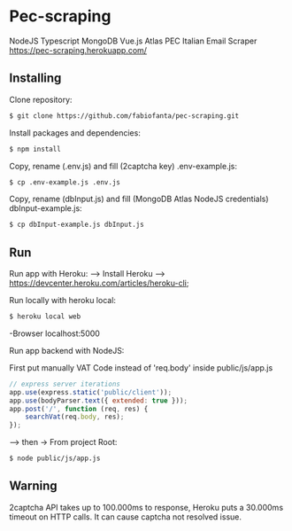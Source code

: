 # Pec-scraping

NodeJS Typescript MongoDB Vue.js Atlas PEC Italian Email Scraper
https://pec-scraping.herokuapp.com/

## Installing

Clone repository:

```bash
$ git clone https://github.com/fabiofanta/pec-scraping.git
```
Install packages and dependencies:

```bash
$ npm install
```

Copy, rename (.env.js) and fill (2captcha key) .env-example.js:

```bash
$ cp .env-example.js .env.js
```

Copy, rename (dbInput.js) and fill (MongoDB Atlas NodeJS credentials) dbInput-example.js:

```bash
$ cp dbInput-example.js dbInput.js
```

## Run

Run app with Heroku:
--> Install Heroku --> https://devcenter.heroku.com/articles/heroku-cli;

Run locally with heroku local:

```bash
$ heroku local web
```
-Browser localhost:5000

Run app backend with NodeJS:

First put manually VAT Code instead of 'req.body' inside public/js/app.js

```js
// express server iterations
app.use(express.static('public/client'));
app.use(bodyParser.text({ extended: true }));
app.post('/', function (req, res) {
    searchVat(req.body, res);
});
```
--> then -> From project Root:

```bash
$ node public/js/app.js
```

## Warning
2captcha API takes up to 100.000ms to response, Heroku puts a 30.000ms timeout on HTTP calls. It can cause captcha not resolved issue.
